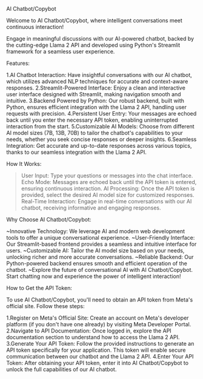 AI Chatbot/Copybot

Welcome to AI Chatbot/Copybot, where intelligent conversations meet continuous interaction!

Engage in meaningful discussions with our AI-powered chatbot, backed by the cutting-edge Llama 2 API and developed using Python's Streamlit framework for a seamless user experience.

Features:

1.AI Chatbot Interaction: Have insightful conversations with our AI chatbot, which utilizes advanced NLP techniques for accurate and context-aware responses.
2.Streamlit-Powered Interface: Enjoy a clean and interactive user interface designed with Streamlit, making navigation smooth and intuitive.
3.Backend Powered by Python: Our robust backend, built with Python, ensures efficient integration with the Llama 2 API, handling user requests with precision.
4.Persistent User Entry: Your messages are echoed back until you enter the necessary API token, enabling uninterrupted interaction from the start.
5.Customizable AI Models: Choose from different AI model sizes (7B, 13B, 70B) to tailor the chatbot's capabilities to your needs, whether you seek concise responses or deeper insights.
6.Seamless Integration: Get accurate and up-to-date responses across various topics, thanks to our seamless integration with the Llama 2 API.

How It Works:

>User Input: Type your questions or messages into the chat interface.
>Echo Mode: Messages are echoed back until the API token is entered, ensuring continuous interaction.
>AI Processing: Once the API token is provided, select the desired AI model size for customized responses.
>Real-Time Interaction: Engage in real-time conversations with our AI chatbot, receiving informative and engaging responses.

Why Choose AI Chatbot/Copybot:

~Innovative Technology: We leverage AI and modern web development tools to offer a unique conversational experience.
~User-Friendly Interface: Our Streamlit-based frontend provides a seamless and intuitive interface for users.
~Customizable AI: Tailor the AI model size based on your needs, unlocking richer and more accurate conversations.
~Reliable Backend: Our Python-powered backend ensures smooth and efficient operation of the chatbot.
~Explore the future of conversational AI with AI Chatbot/Copybot. Start chatting now and experience the power of intelligent interaction!

How to Get the API Token:

To use AI Chatbot/Copybot, you'll need to obtain an API token from Meta's official site. Follow these steps:

1.Register on Meta's Official Site: Create an account on Meta's developer platform (if you don't have one already) by visiting Meta Developer Portal.
2.Navigate to API Documentation: Once logged in, explore the API documentation section to understand how to access the Llama 2 API.
3.Generate Your API Token: Follow the provided instructions to generate an API token specifically for your application. This token will enable secure communication between our chatbot and the Llama 2 API.
4.Enter Your API Token: After obtaining your API token, enter it into AI Chatbot/Copybot to unlock the full capabilities of our AI chatbot.
